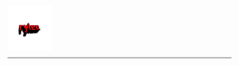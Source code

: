 <img src="https://raw.githubusercontent.com/Ryleediscord/discordinvite/master/20170805_170314.png" alt="logo" style="width:100px;height:100px;">
<HR>
